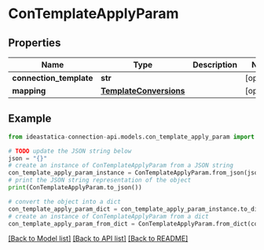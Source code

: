 # ConTemplateApplyParam


## Properties

Name | Type | Description | Notes
------------ | ------------- | ------------- | -------------
**connection_template** | **str** |  | [optional] 
**mapping** | [**TemplateConversions**](TemplateConversions.md) |  | [optional] 

## Example

```python
from ideastatica-connection-api.models.con_template_apply_param import ConTemplateApplyParam

# TODO update the JSON string below
json = "{}"
# create an instance of ConTemplateApplyParam from a JSON string
con_template_apply_param_instance = ConTemplateApplyParam.from_json(json)
# print the JSON string representation of the object
print(ConTemplateApplyParam.to_json())

# convert the object into a dict
con_template_apply_param_dict = con_template_apply_param_instance.to_dict()
# create an instance of ConTemplateApplyParam from a dict
con_template_apply_param_from_dict = ConTemplateApplyParam.from_dict(con_template_apply_param_dict)
```
[[Back to Model list]](../README.md#documentation-for-models) [[Back to API list]](../README.md#documentation-for-api-endpoints) [[Back to README]](../README.md)


